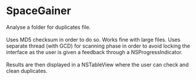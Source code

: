 SpaceGainer
===========

Analyse a folder for duplicates file. <br> <br>
Uses MD5 checksum in order to do so. Works fine with large files. Uses separate thread (with GCD) for scanning phase in order to avoid locking the interface as the user is given a feedback through a NSProgressIndicator.  <br> <br>
Results are then displayed in a NSTableView where the user can check and clean duplicates.
